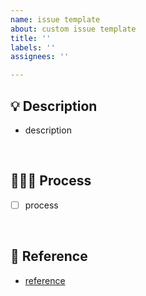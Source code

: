 ```yaml
---
name: issue template
about: custom issue template
title: ''
labels: ''
assignees: ''

---
```


## 💡 Description
- description

<br>

## 🏃🏻‍♂️ Process
- [ ] process

<br>

## 🔗 Reference
- [reference]()

<br>